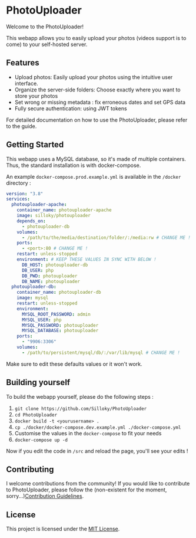 # PhotoUploader

Welcome to the PhotoUploader! 

This webapp allows you to easily upload your photos (videos support is to come) to your self-hosted server.

## Features

- Upload photos: Easily upload your photos using the intuitive user interface.
- Organize the server-side folders: Choose exactly where you want to store your photos
- Set wrong or missing metadata : fix erroneous dates and set GPS data
- Fully secure authentication: using JWT tokens

For detailed documentation on how to use the PhotoUploader, please refer to the guide.

## Getting Started

This webapp uses a MySQL database, so it's made of multiple containers.
Thus, the standard installation is with docker-compose.

An example `docker-compose.prod.example.yml` is available in the `/docker` directory :

```yaml
version: "3.8"
services:
  photouploader-apache:
    container_name: photouploader-apache
    image: silloky/photouploader
    depends_on:
      - photouploader-db
    volumes:
      - /path/to/the/media/destination/folder/:/media:rw # CHANGE ME !
    ports:
      - <port>:80 # CHANGE ME !
    restart: unless-stopped
    environment: # KEEP THESE VALUES IN SYNC WITH BELOW !
      DB_HOST: photouploader-db
      DB_USER: php
      DB_PWD: photouploader
      DB_NAME: photouploader
  photouploader-db:
    container_name: photouploader-db
    image: mysql
    restart: unless-stopped
    environment:
      MYSQL_ROOT_PASSWORD: admin
      MYSQL_USER: php
      MYSQL_PASSWORD: photouploader
      MYSQL_DATABASE: photouploader
    ports:
      - "9906:3306"
    volumes:
      - /path/to/persistent/mysql/db/:/var/lib/mysql # CHANGE ME !
```

Make sure to edit these defaults values or it won't work.

## Building yourself

To build the webapp yourself, please do the following steps :

1. `git clone https://github.com/Silloky/PhotoUploader`
2. `cd PhotoUploader`
3. `docker build -t <yourusername> .`
4. `cp ./docker/docker-compose.dev.example.yml ./docker-compose.yml`
5. Customise the values in the `docker-compose` to fit your needs
6. `docker-compose up -d`

Now if you edit the code in `/src` and reload the page, you'll see your edits !

## Contributing

I welcome contributions from the community! If you would like to contribute to PhotoUploader, please follow the (non-existent for the moment, sorry...)[Contribution Guidelines](./CONTRIBUTING.md).

## License

This project is licensed under the [MIT License](./LICENSE).
